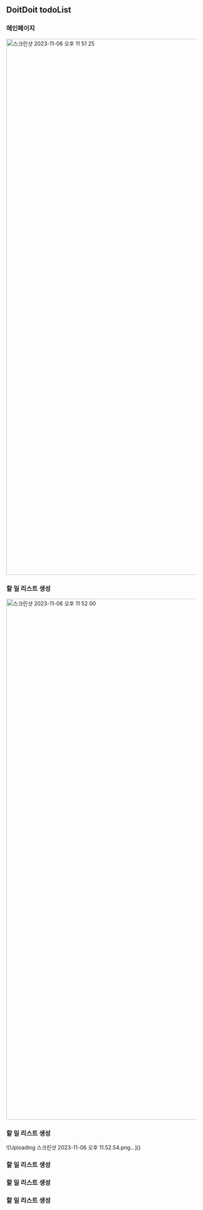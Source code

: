 <h2>DoitDoit todoList</h2>
<h3>메인페이지</h3>
<img width="1414" alt="스크린샷 2023-11-06 오후 11 51 25" src="https://github.com/kbk7525/SW_exhibition/assets/54385416/b3e4d987-e3f6-4952-9956-6456d3f7c049">
<h3>할 일 리스트 생성</h3>
<img width="1374" alt="스크린샷 2023-11-06 오후 11 52 00" src="https://github.com/kbk7525/SW_exhibition/assets/54385416/bb5e8b44-5e0f-47f4-a184-3e28691f3e1d">
<h3>할 일 리스트 생성</h3>
![Uploading 스크린샷 2023-11-06 오후 11.52.54.png…]()
<h3>할 일 리스트 생성</h3>
<h3>할 일 리스트 생성</h3>
<h3>할 일 리스트 생성</h3>

